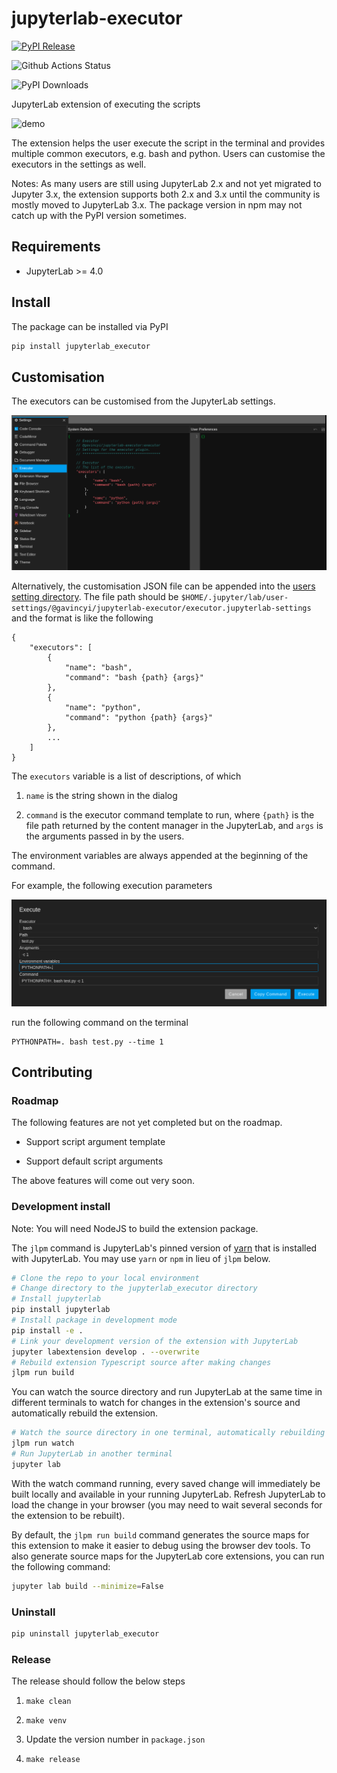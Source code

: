 # jupyterlab-executor

[![PyPI Release](https://img.shields.io/pypi/v/jupyterlab-executor.svg)](https://pypi.org/project/jupyterlab-executor/)

![Github Actions Status](https://github.com/gavincyi/jupyterlab-executor/workflows/Build/badge.svg)

![PyPI Downloads](https://img.shields.io/pypi/dm/jupyterlab-executor.svg)

JupyterLab extension of executing the scripts

![demo](doc/README/demo.gif)

The extension helps the user execute the script in the terminal and provides
multiple common executors, e.g. bash and python. Users can customise the
executors in the settings as well.

Notes: As many users are still using JupyterLab 2.x and not yet migrated 
to Jupyter 3.x, the extension supports both 2.x and 3.x until the community
is mostly moved to JupyterLab 3.x. The package version in npm may not catch
up with the PyPI version sometimes.

## Requirements

* JupyterLab >= 4.0

## Install

The package can be installed via PyPI

```bash
pip install jupyterlab_executor
```

## Customisation

The executors can be customised from the JupyterLab settings.

![Customisation settings](doc/README/customisation-settings.png)

Alternatively, the customisation JSON file can be appended into the
[users setting directory](https://jupyterlab.readthedocs.io/en/stable/user/directories.html?highlight=%22jupyterlab-settings%22#jupyterlab-user-settings-directory).
The file path should be 
`$HOME/.jupyter/lab/user-settings/@gavincyi/jupyterlab-executor/executor.jupyterlab-settings` 
and the format is like the following

```
{
    "executors": [
        {
            "name": "bash",
            "command": "bash {path} {args}"
        },
        {
            "name": "python",
            "command": "python {path} {args}"
        },
        ...
    ]
}
```

The `executors` variable is a list of descriptions, of which

1. `name` is the string shown in the dialog

2. `command` is the executor command template to run, where `{path}`
is the file path returned by the content manager in the JupyterLab,
and `args` is the arguments passed in by the users.

The environment variables are always appended at the beginning of the
command. 

For example, the following execution parameters 

![Execute](doc/README/executor.png)

run the following command on the terminal

```
PYTHONPATH=. bash test.py --time 1
```

## Contributing

### Roadmap

The following features are not yet completed but on the roadmap. 

- Support script argument template

- Support default script arguments

The above features will come out very soon.

### Development install

Note: You will need NodeJS to build the extension package.

The `jlpm` command is JupyterLab's pinned version of
[yarn](https://yarnpkg.com/) that is installed with JupyterLab. You may use
`yarn` or `npm` in lieu of `jlpm` below.

```bash
# Clone the repo to your local environment
# Change directory to the jupyterlab_executor directory
# Install jupyterlab
pip install jupyterlab
# Install package in development mode
pip install -e .
# Link your development version of the extension with JupyterLab
jupyter labextension develop . --overwrite
# Rebuild extension Typescript source after making changes
jlpm run build
```

You can watch the source directory and run JupyterLab at the same time in different terminals to watch for changes in the extension's source and automatically rebuild the extension.

```bash
# Watch the source directory in one terminal, automatically rebuilding when needed
jlpm run watch
# Run JupyterLab in another terminal
jupyter lab
```

With the watch command running, every saved change will immediately be built locally and available in your running JupyterLab. Refresh JupyterLab to load the change in your browser (you may need to wait several seconds for the extension to be rebuilt).

By default, the `jlpm run build` command generates the source maps for this extension to make it easier to debug using the browser dev tools. To also generate source maps for the JupyterLab core extensions, you can run the following command:

```bash
jupyter lab build --minimize=False
```

### Uninstall

```bash
pip uninstall jupyterlab_executor
```

### Release

The release should follow the below steps

1. `make clean`

2. `make venv`

3. Update the version number in `package.json`

4. `make release`